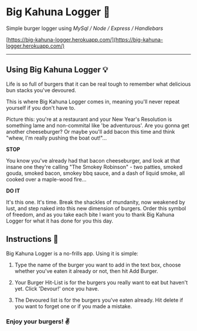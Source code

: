 # Big Kahuna Logger :hamburger:
Simple burger logger using _MySql / Node / Express / Handlebars_

[https://big-kahuna-logger.herokuapp.com/](https://big-kahuna-logger.herokuapp.com/)

***

## Using Big Kahuna Logger :bulb:

Life is so full of burgers that it can be real tough to remember what delicious bun stacks you've devoured.

This is where Big Kahuna Logger comes in, meaning you'll never repeat yourself if you don't have to.

Picture this: you're at a restaurant and your New Year's Resolution is something lame and non-commital like 'be adventurous'. Are you gonna get another cheeseburger? Or maybe you'll add bacon this time and think "whew, I'm really pushing the boat out!"...

__STOP__

You know you've already had that bacon cheeseburger, and look at that insane one they're calling "The Smokey Robinson" - two patties, smoked gouda, smoked bacon, smokey bbq sauce, and a dash of liquid smoke, all cooked over a maple-wood fire...

__DO IT__

It's this one. It's time. Break the shackles of mundanity, now weakened by lust, and step naked into this new dimension of burgers. Order this symbol of freedom, and as you take each bite I want you to thank Big Kahuna Logger for what it has done for you this day.

## Instructions :scroll:

Big Kahuna Logger is a no-frills app. Using it is simple:

1) Type the name of the burger you want to add in the text box, choose whether you've eaten it already or not, then hit Add Burger.

1) Your Burger Hit-List is for the burgers you really want to eat but haven't yet. Click 'Devour!' once you have.

1) The Devoured list is for the burgers you've eaten already. Hit delete if you want to forget one or if you made a mistake.

### Enjoy your burgers! :v:
